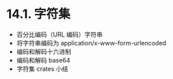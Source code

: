 # 14.1. 字符集

- 百分比编码（URL 编码）字符串
- 将字符串编码为 application/x-www-form-urlencoded
- 编码和解码十六进制
- 编码和解码 base64
- 字符集 crates 小结
